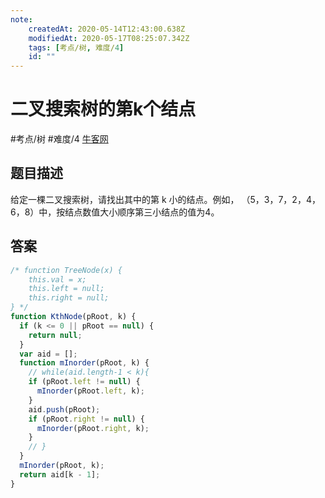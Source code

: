 ```yaml
---
note:
    createdAt: 2020-05-14T12:43:00.638Z
    modifiedAt: 2020-05-17T08:25:07.342Z
    tags: [考点/树, 难度/4]
    id: ""
---
```

# 二叉搜索树的第k个结点
#考点/树 #难度/4  [牛客网](https://www.nowcoder.com/practice/ef068f602dde4d28aab2b210e859150a?tpId=13&tqId=11215&tPage=3&rp=3&ru=/ta/coding-interviews&qru=/ta/coding-interviews/question-ranking)
<!-- @crossnote.comment "id":"9d39e378-6bb2-41b0-96ba-4989a34199ca" -->  
## 题目描述
给定一棵二叉搜索树，请找出其中的第 k 小的结点。例如， （5，3，7，2，4，6，8）中，按结点数值大小顺序第三小结点的值为4。

## 答案

```javascript
/* function TreeNode(x) {
    this.val = x;
    this.left = null;
    this.right = null;
} */
function KthNode(pRoot, k) {
  if (k <= 0 || pRoot == null) {
    return null;
  }
  var aid = [];
  function mInorder(pRoot, k) {
    // while(aid.length-1 < k){
    if (pRoot.left != null) {
      mInorder(pRoot.left, k);
    }
    aid.push(pRoot);
    if (pRoot.right != null) {
      mInorder(pRoot.right, k);
    }
    // }
  }
  mInorder(pRoot, k);
  return aid[k - 1];
}
```